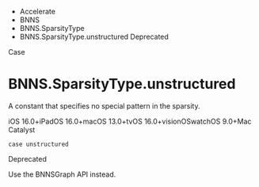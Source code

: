 

- Accelerate
- BNNS
- BNNS.SparsityType
-  BNNS.SparsityType.unstructured Deprecated

Case

# BNNS.SparsityType.unstructured

A constant that specifies no special pattern in the sparsity.

iOS 16.0+iPadOS 16.0+macOS 13.0+tvOS 16.0+visionOSwatchOS 9.0+Mac Catalyst

``` source
case unstructured
```

Deprecated

Use the BNNSGraph API instead.

